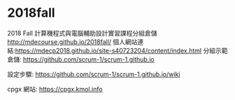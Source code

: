 # 2018fall
2018 Fall 計算機程式與電腦輔助設計實習課程分組倉儲
http://mdecourse.github.io/2018fall/
個人網站連結:https://mdecp2018.github.io/site-s40723204/content/index.html
分組示範倉儲: https://github.com/scrum-1/scrum-1.github.io

設定步驟: https://github.com/scrum-1/scrum-1.github.io/wiki

cpgx 網站: https://cpgx.kmol.info
